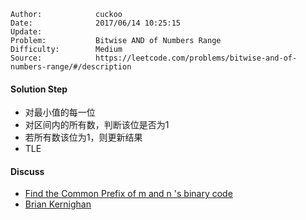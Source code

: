 
    Author:            cuckoo
    Date:              2017/06/14 10:25:15
    Update:            
    Problem:           Bitwise AND of Numbers Range
    Difficulty:        Medium
    Source:            https://leetcode.com/problems/bitwise-and-of-numbers-range/#/description

#### Solution Step
 - 对最小值的每一位
 - 对区间内的所有数，判断该位是否为1
 - 若所有数该位为1，则更新结果
 - TLE

#### Discuss
 - [Find the Common Prefix of m and n 's binary code](https://discuss.leetcode.com/topic/12133/bit-operation-solution-java)
 - [Brian Kernighan](https://discuss.leetcode.com/topic/40890/one-line-java-solution-kerninghan-algorithm-turn-off-right-most-bit)

